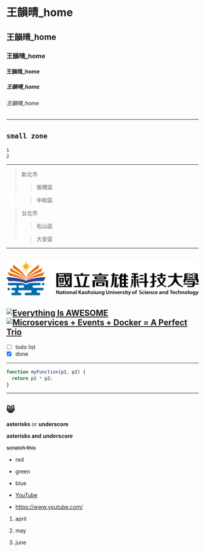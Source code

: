 # 王韻晴_home
## 王韻晴_home
### 王韻晴_home
#### 王韻晴_home
##### 王韻晴_home
###### 王韻晴_home
---
`small zone`
---
```
1
2
```
---
>新北市
>>板橋區

>>中和區

>台北市
>>松山區

>>大安區
---
![NKUST](nkust.png "NKUST")
---
[![Everything Is AWESOME](https://img.youtube.com/vi/StTqXEQ2l-Y/0.jpg)](https://www.youtube.com/watch?v=StTqXEQ2l-Y "Everything Is AWESOME")
[![Microservices + Events + Docker = A Perfect Trio](https://img.youtube.com/vi/sSm2dRarhPo/0.jpg)](https://www.youtube.com/watch?v=sSm2dRarhPo "Microservices + Events + Docker = A Perfect Trio")
---
- [ ] todo list
- [x] done
---
```js
function myFunction(p1, p2) {
  return p1 * p2;
}
```
---
:smile_cat:
---
**asterisks** or **underscore**

**asterisks and** ***underscore***

~~scratch this~~

 * red

* green

* blue
  
* [YouTube](https://www.youtube.com/)

* <https://www.youtube.com/>


1. april

2. may

3. june
